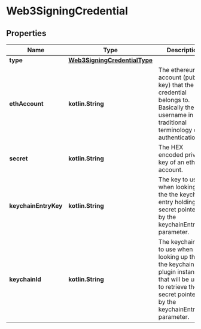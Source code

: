 
# Web3SigningCredential

## Properties
Name | Type | Description | Notes
------------ | ------------- | ------------- | -------------
**type** | [**Web3SigningCredentialType**](Web3SigningCredentialType.md) |  | 
**ethAccount** | **kotlin.String** | The ethereum account (public key) that the credential belongs to. Basically the username in the traditional terminology of authentication. | 
**secret** | **kotlin.String** | The HEX encoded private key of an eth account. | 
**keychainEntryKey** | **kotlin.String** | The key to use when looking up the the keychain entry holding the secret pointed to by the  keychainEntryKey parameter. | 
**keychainId** | **kotlin.String** | The keychain ID to use when looking up the the keychain plugin instance that will be used to retrieve the secret pointed to by the keychainEntryKey parameter. |  [optional]



